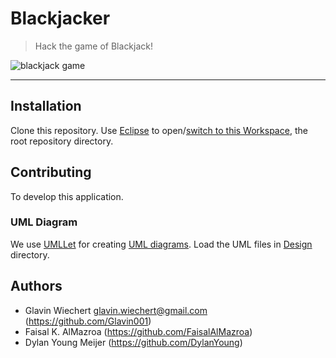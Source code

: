 Blackjacker
===========

> Hack the game of Blackjack!

![blackjack game](http://upload.wikimedia.org/wikipedia/commons/4/4b/Blackjack_board.JPG)

-----

## Installation

Clone this repository.
Use [Eclipse](https://www.eclipse.org/) to open/[switch to this Workspace](http://help.eclipse.org/juno/index.jsp?topic=%2Forg.eclipse.platform.doc.user%2Freference%2Fref-workspaceswitch.htm), the root repository directory.

## Contributing

To develop this application.

### UML Diagram

We use [UMLLet](http://www.umlet.com/) for creating [UML diagrams](http://en.wikipedia.org/wiki/Unified_Modeling_Language).
Load the UML files in [Design](./Design) directory.

## Authors

- Glavin Wiechert <glavin.wiechert@gmail.com> (https://github.com/Glavin001)
- Faisal K. AlMazroa (https://github.com/FaisalAlMazroa)
- Dylan Young Meijer (https://github.com/DylanYoung)
